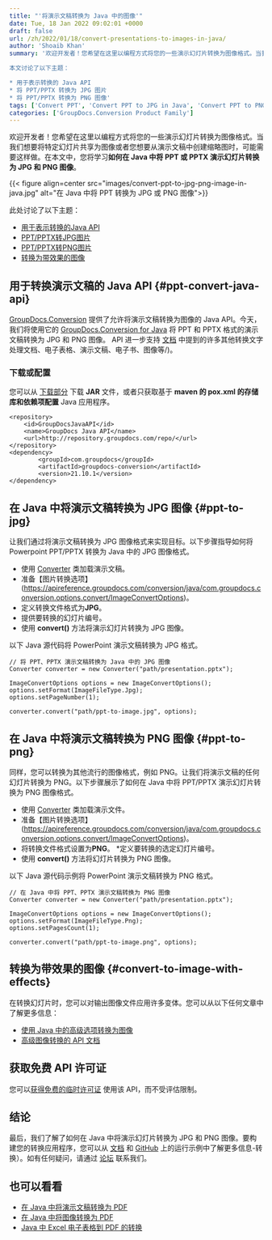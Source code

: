 ```yaml
---
title: "'将演示文稿转换为 Java 中的图像'"
date: Tue, 18 Jan 2022 09:02:01 +0000
draft: false
url: /zh/2022/01/18/convert-presentations-to-images-in-java/
author: 'Shoaib Khan'
summary: '欢迎开发者！您希望在这里以编程方式将您的一些演示幻灯片转换为图像格式。当我们想要将特定幻灯片共享为图像或者您想要从演示文稿中创建缩略图时，可能需要这样做。在本文中，您将学习**如何在 Java 中将 PPT 或 PPTX 演示幻灯片转换为 JPG 和 PNG 图像**。

本文讨论了以下主题：

* 用于表示转换的 Java API
* 将 PPT/PPTX 转换为 JPG 图片
* 将 PPT/PPTX 转换为 PNG 图像'
tags: ['Convert PPT', 'Convert PPT to JPG in Java', 'Convert PPT to PNG in Java', 'Convert PPTX', 'PPT to JPG in Java', 'PPT to PNG in Java']
categories: ['GroupDocs.Conversion Product Family']
---
```


欢迎开发者！您希望在这里以编程方式将您的一些演示幻灯片转换为图像格式。当我们想要将特定幻灯片共享为图像或者您想要从演示文稿中创建缩略图时，可能需要这样做。在本文中，您将学习**如何在 Java 中将 PPT 或 PPTX 演示幻灯片转换为 JPG 和 PNG 图像**。



{{< figure align=center src="images/convert-ppt-to-jpg-png-image-in-java.jpg" alt="在 Java 中将 PPT 转换为 JPG 或 PNG 图像">}}


此处讨论了以下主题：

* [用于表示转换的Java API](#ppt-convert-java-api)
* [PPT/PPTX转JPG图片](#ppt-to-jpg)
* [PPT/PPTX转PNG图片](#ppt-to-png)
* [转换为带效果的图像](#convert-to-image-with-effects)

## 用于转换演示文稿的 Java API {#ppt-convert-java-api}

[GroupDocs.Conversion](https://products.groupdocs.com/conversion/) 提供了允许将演示文稿转换为图像的 Java API。今天，我们将使用它的 [GroupDocs.Conversion for Java](https://products.groupdocs.com/conversion/net/) 将 PPT 和 PPTX 格式的演示文稿转换为 JPG 和 PNG 图像。 API 进一步支持 [文档](https://docs.groupdocs.com/conversion/java/supported-document-formats) 中提到的许多其他转换文字处理文档、电子表格、演示文稿、电子书、图像等/)。

### 下载或配置

您可以从 [下载部分](https://downloads.groupdocs.com/conversion) 下载 **JAR** 文件，或者只获取基于 **maven 的 pox.xml 的存储库和依赖项配置** Java 应用程序。

```
<repository>
	<id>GroupDocsJavaAPI</id>
	<name>GroupDocs Java API</name>
	<url>http://repository.groupdocs.com/repo/</url>
</repository>
<dependency>
        <groupId>com.groupdocs</groupId>
        <artifactId>groupdocs-conversion</artifactId>
        <version>21.10.1</version> 
</dependency>
```

## 在 Java 中将演示文稿转换为 JPG 图像 {#ppt-to-jpg}

让我们通过将演示文稿转换为 JPG 图像格式来实现目标。以下步骤指导如何将 Powerpoint PPT/PPTX 转换为 Java 中的 JPG 图像格式。

* 使用 [Converter](https://apireference.groupdocs.com/conversion/java/com.groupdocs.conversion/Converter) 类加载演示文稿。
* 准备【图片转换选项】(https://apireference.groupdocs.com/conversion/java/com.groupdocs.conversion.options.convert/ImageConvertOptions)。
* 定义转换文件格式为**JPG**。
* 提供要转换的幻灯片编号。
* 使用 **convert()** 方法将演示幻灯片转换为 JPG 图像。

以下 Java 源代码将 PowerPoint 演示文稿转换为 JPG 格式。

```
// 将 PPT、PPTX 演示文稿转换为 Java 中的 JPG 图像
Converter converter = new Converter("path/presentation.pptx");            

ImageConvertOptions options = new ImageConvertOptions();
options.setFormat(ImageFileType.Jpg);
options.setPageNumber(1);

converter.convert("path/ppt-to-image.jpg", options);
```

## 在 Java 中将演示文稿转换为 PNG 图像 {#ppt-to-png}

同样，您可以转换为其他流行的图像格式，例如 PNG。让我们将演示文稿的任何幻灯片转换为 PNG。以下步骤展示了如何在 Java 中将 PPT/PPTX 演示幻灯片转换为 PNG 图像格式。

* 使用 [Converter](https://apireference.groupdocs.com/conversion/java/com.groupdocs.conversion/Converter) 类加载演示文件。
* 准备【图片转换选项】(https://apireference.groupdocs.com/conversion/java/com.groupdocs.conversion.options.convert/ImageConvertOptions)。
* 将转换文件格式设置为**PNG**。
*定义要转换的选定幻灯片编号。
* 使用 **convert()** 方法将幻灯片转换为 PNG 图像。

以下 Java 源代码示例将 PowerPoint 演示文稿转换为 PNG 格式。

```
// 在 Java 中将 PPT、PPTX 演示文稿转换为 PNG 图像
Converter converter = new Converter("path/presentation.pptx");

ImageConvertOptions options = new ImageConvertOptions();
options.setFormat(ImageFileType.Png);
options.setPagesCount(1);

converter.convert("path/ppt-to-image.png", options);
```

## 转换为带效果的图像 {#convert-to-image-with-effects}

在转换幻灯片时，您可以对输出图像文件应用许多变体。您可以从以下任何文章中了解更多信息：

* [使用 Java 中的高级选项转换为图像](https://blog.groupdocs.com/2021/01/18/convert-webp-to-jpg-png-and-pdf-in-java/)
* [高级图像转换的 API 文档](https://docs.groupdocs.com/conversion/java/convert-to-image-with-advanced-options/)

## 获取免费 API 许可证

您可以[获得免费的临时许可证](https://purchase.groupdocs.com/temporary-license) 使用该 API，而不受评估限制。

## 结论

最后，我们了解了如何在 Java 中将演示幻灯片转换为 JPG 和 PNG 图像。要构建您的转换应用程序，您可以从 [文档](https://docs.groupdocs.com/conversion/java/) 和 [GitHub](https://github.com/groupdocs) 上的运行示例中了解更多信息-转换）。如有任何疑问，请通过 [论坛](https://forum.groupdocs.com/) 联系我们。

## 也可以看看

* [在 Java 中将演示文稿转换为 PDF](https://blog.groupdocs.com/2021/02/15/convert-presentations-odp-pptx-ppt-to-pdf-in-java/)
* [在 Java 中将图像转换为 PDF](https://blog.groupdocs.com/2021/04/21/convert-images-to-pdf-in-java/)
* [Java 中 Excel 电子表格到 PDF 的转换](https://blog.groupdocs.com/2021/11/21/convert-excel-spreadsheets-to-pdf-in-java/)





